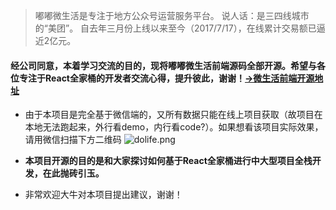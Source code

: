 > 嘟嘟微生活是专注于地方公众号运营服务平台。 
说人话：是三四线城市的“美团”。 
自去年三月份上线以来至今（2017/7/17），在线累计交易额已逼近2亿元。

#### 经公司同意，本着学习交流的目的，现将嘟嘟微生活前端源码全部开源。希望与各位专注于React全家桶的开发者交流心得，提升彼此，谢谢！[→微生活前端开源地址](https://github.com/minooo/dolife)

- 由于本项目是完全基于微信端的，又所有数据只能在线上项目获取（故项目在本地无法跑起来，外行看demo，内行看code?）。如果想看该项目实际效果，请用微信扫描下方二维码
![dolife.png](http://upload-images.jianshu.io/upload_images/111568-8d97a4acd6f0413e.png?imageMogr2/auto-orient/strip%7CimageView2/2/w/1240)

- **本项目开源的目的是和大家探讨如何基于React全家桶进行中大型项目全栈开发，在此抛砖引玉。**

- 非常欢迎大牛对本项目提出建议，谢谢！
